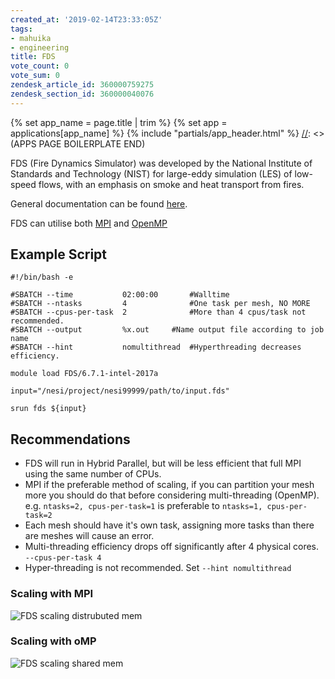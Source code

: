 ```yaml
---
created_at: '2019-02-14T23:33:05Z'
tags:
- mahuika
- engineering
title: FDS
vote_count: 0
vote_sum: 0
zendesk_article_id: 360000759275
zendesk_section_id: 360000040076
---
```



[//]: <> (APPS PAGE BOILERPLATE START)
{% set app_name = page.title | trim %}
{% set app = applications[app_name] %}
{% include "partials/app_header.html" %}
[//]: <> (APPS PAGE BOILERPLATE END)

FDS (Fire Dynamics Simulator) was developed by the National Institute of
Standards and Technology (NIST) for large-eddy simulation (LES) of
low-speed flows, with an emphasis on smoke and heat transport from
fires.

General documentation can be found
[here](https://github.com/firemodels/fds/releases/download/FDS6.7.1/FDS_User_Guide.pdf).

FDS can utilise both
[MPI](../../Mahuika_Cluster/Next_Steps/Parallel_Execution.md#mpi)
and
[OpenMP](../../Mahuika_Cluster/Next_Steps/Parallel_Execution.md#multi-threading)

## Example Script

``` sl
#!/bin/bash -e

#SBATCH --time           02:00:00       #Walltime
#SBATCH --ntasks         4              #One task per mesh, NO MORE
#SBATCH --cpus-per-task  2              #More than 4 cpus/task not recommended.
#SBATCH --output         %x.out     #Name output file according to job name
#SBATCH --hint           nomultithread  #Hyperthreading decreases efficiency.

module load FDS/6.7.1-intel-2017a

input="/nesi/project/nesi99999/path/to/input.fds"

srun fds ${input}
```

## Recommendations

- FDS will run in Hybrid Parallel, but will be less efficient that
    full MPI using the same number of CPUs.
- MPI if the preferable method of scaling, if you can partition your
    mesh more you should do that before considering multi-threading
    (OpenMP). e.g. `ntasks=2, cpus-per-task=1` is preferable
    to `ntasks=1, cpus-per-task=2`
- Each mesh should have it's own task, assigning more tasks than there
    are meshes will cause an error.
- Multi-threading efficiency drops off significantly after 4 physical
    cores. `--cpus-per-task 4`
- Hyper-threading is not recommended. Set `--hint nomultithread`

### Scaling with MPI

![FDS scaling distrubuted mem](FDS.png)

### Scaling with oMP

![FDS scaling shared mem](FDS_0.png)
